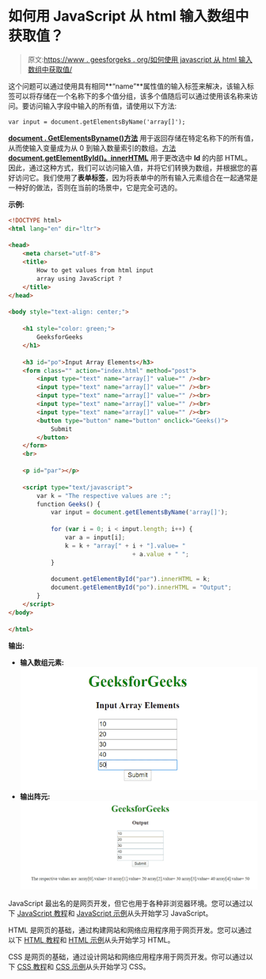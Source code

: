 # 如何用 JavaScript 从 html 输入数组中获取值？

> 原文:[https://www . geesforgeks . org/如何使用 javascript 从 html 输入数组中获取值/](https://www.geeksforgeeks.org/how-to-get-values-from-html-input-array-using-javascript/)

这个问题可以通过使用具有相同**“name”**属性值的输入标签来解决，该输入标签可以将存储在一个名称下的多个值分组，该多个值随后可以通过使用该名称来访问。要访问输入字段中输入的所有值，请使用以下方法:

```html
var input = document.getElementsByName('array[]');
```

[**document . GetElementsByname()方法**](https://www.geeksforgeeks.org/html-dom-getelementsbyname-method/) 用于返回存储在特定名称下的所有值，从而使输入变量成为从 0 到输入数量索引的数组。[方法 **document.getElementById()。innerHTML**](https://www.geeksforgeeks.org/html-dom-getelementbyid-method/) 用于更改选中 **Id** 的内部 HTML。因此，通过这种方式，我们可以访问输入值，并将它们转换为数组，并根据您的喜好访问它。我们使用了**表单标签**，因为将表单中的所有输入元素组合在一起通常是一种好的做法，否则在当前的场景中，它是完全可选的。

**示例:**

```html
<!DOCTYPE html>
<html lang="en" dir="ltr">

<head>
    <meta charset="utf-8">
    <title>
        How to get values from html input
        array using JavaScript ?
    </title>
</head>

<body style="text-align: center;">

    <h1 style="color: green;">
        GeeksforGeeks
    </h1>

    <h3 id="po">Input Array Elements</h3>
    <form class="" action="index.html" method="post">
        <input type="text" name="array[]" value="" /><br>
        <input type="text" name="array[]" value="" /><br>
        <input type="text" name="array[]" value="" /><br>
        <input type="text" name="array[]" value="" /><br>
        <input type="text" name="array[]" value="" /><br>
        <button type="button" name="button" onclick="Geeks()">
            Submit
        </button>
    </form>
    <br>

    <p id="par"></p>

    <script type="text/javascript">
        var k = "The respective values are :";
        function Geeks() {
            var input = document.getElementsByName('array[]');

            for (var i = 0; i < input.length; i++) {
                var a = input[i];
                k = k + "array[" + i + "].value= "
                                   + a.value + " ";
            }

            document.getElementById("par").innerHTML = k;
            document.getElementById("po").innerHTML = "Output";
        }
    </script>
</body>

</html>
```

**输出:**

*   **输入数组元素:**
    ![](img/5d278158dd38d9b3f1740b13ce8ea62e.png)
*   **输出阵元:**
    ![](img/f35fde8a7fce8a05371dda4291eb1b1f.png)

JavaScript 最出名的是网页开发，但它也用于各种非浏览器环境。您可以通过以下 [JavaScript 教程](https://www.geeksforgeeks.org/javascript-tutorial/)和 [JavaScript 示例](https://www.geeksforgeeks.org/javascript-examples/)从头开始学习 JavaScript。

HTML 是网页的基础，通过构建网站和网络应用程序用于网页开发。您可以通过以下 [HTML 教程](https://www.geeksforgeeks.org/html-tutorials/)和 [HTML 示例](https://www.geeksforgeeks.org/html-examples/)从头开始学习 HTML。

CSS 是网页的基础，通过设计网站和网络应用程序用于网页开发。你可以通过以下 [CSS 教程](https://www.geeksforgeeks.org/css-tutorials/)和 [CSS 示例](https://www.geeksforgeeks.org/css-examples/)从头开始学习 CSS。